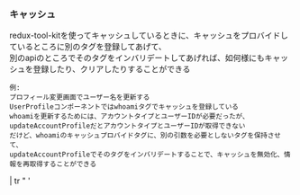 ### キャッシュ
<!-- {ISSUEタイトル}.md になります -->
<!-- ISSUEラベル名に対応するディレクトリに格納されます -->
<!-- ISSUEタイトルに`###`を足して、descriptionの1行目に自動追記します -->
redux-tool-kitを使ってキャッシュしているときに、キャッシュをプロバイドしているところに別のタグを登録してあげて、  
別のapiのところでそのタグをインバリデートしてあげれば、如何様にもキャッシュを登録したり、クリアしたりすることができる  

```
例:
プロフィール変更画面でユーザー名を更新する
UserProfileコンポーネントではwhoamiタグでキャッシュを登録している
whoamiを更新するためには、アカウントタイプとユーザーIDが必要だったが、updateAccountProfileだとアカウントタイプとユーザーIDが取得できない
だけど、whoamiのキャッシュプロバイドタグに、別の引数を必要としないタグを保持させて、
updateAccountProfileでそのタグをインバリデートすることで、キャッシュを無効化、情報を再取得することができる
```
 | tr " ' 
